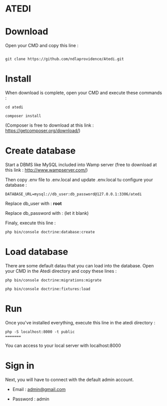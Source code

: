 ATEDI
=========

# Download
Open your CMD and copy this line : 
```

git clone https://github.com/ndlaprovidence/Atedi.git
```

# Install
When download is complete, open your CMD 
and execute these commands :
```
cd atedi

composer install
```
(Composer is free to download at this link : https://getcomposer.org/download/)

# Create database

Start a DBMS like MySQL included into Wamp server (free to download at this link : http://www.wampserver.com/)

Then copy .env file to .env.local 
and update .env.local tu configure your database :
```
DATABASE_URL=mysql://db_user:db_password@127.0.0.1:3306/atedi

```
Replace db_user with : **root**

Replace db_password with : (let it blank)


Finaly, execute this line :
```
php bin/console doctrine:database:create
```

# Load database
There are some default datau that you can load into the database. Open your CMD in the Atedi directory and copy these lines :
```
php bin/console doctrine:migrations:migrate
```
```
php bin/console doctrine:fixtures:load
```

# Run
Once you've installed everything, execute this line in the atedi directory :
```
php -S localhost:8000 -t public
=======

```
You can access to your local server with localhost:8000

# Sign in
Next, you will have to connect with the default admin account.

* Email : admin@gmail.com

* Password : admin

